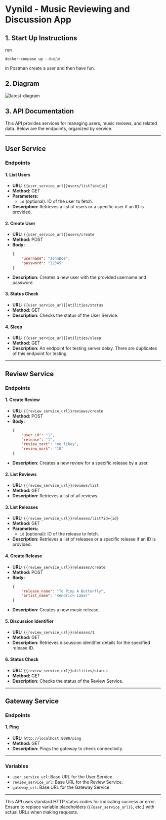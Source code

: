 # Vynild - Music Reviewing and Discussion App

## 1. Start Up Instructions
run
 ```
docker-compose up --build 
```
in Postman create a user and then have fun.

## 2. Diagram
![latest-diagram](https://github.com/user-attachments/assets/313f4991-c982-42aa-93ff-ee4120ad7124)

## 3. API Documentation
This API provides services for managing users, music reviews, and related data. Below are the endpoints, organized by service.

---

## User Service

### Endpoints

#### 1. List Users
- **URL:** `{{user_service_url}}users/list?id={id}`
- **Method:** GET
- **Parameters:**
  - `id` (optional): ID of the user to fetch.
- **Description:** Retrieves a list of users or a specific user if an ID is provided.

#### 2. Create User
- **URL:** `{{user_service_url}}users/create`
- **Method:** POST
- **Body:**
  ```json
  {
      "username": "JohnDoe",
      "password": "12345"
  }
  ```
- **Description:** Creates a new user with the provided username and password.

#### 3. Status Check
- **URL:** `{{user_service_url}}utilities/status`
- **Method:** GET
- **Description:** Checks the status of the User Service.

#### 4. Sleep
- **URL:** `{{user_service_url}}utilities/sleep`
- **Method:** GET
- **Description:** An endpoint for testing server delay. There are duplicates of this endpoint for testing.

---

## Review Service

### Endpoints

#### 1. Create Review
- **URL:** `{{review_service_url}}reviews/create`
- **Method:** POST
- **Body:**
  ```json
  {
      "user_id": "1",
      "release": "1",
      "review_text": "me likey",
      "review_mark": "10"
  }
  ```
- **Description:** Creates a new review for a specific release by a user.

#### 2. List Reviews
- **URL:** `{{review_service_url}}reviews/list`
- **Method:** GET
- **Description:** Retrieves a list of all reviews.

#### 3. List Releases
- **URL:** `{{review_service_url}}releases/list?id={id}`
- **Method:** GET
- **Parameters:**
  - `id` (optional): ID of the release to fetch.
- **Description:** Retrieves a list of releases or a specific release if an ID is provided.

#### 4. Create Release
- **URL:** `{{review_service_url}}releases/create`
- **Method:** POST
- **Body:**
  ```json
  {
      "release_name": "To Pimp A Butterfly",
      "artist_name": "Kendrick Lamar"
  }
  ```
- **Description:** Creates a new music release.

#### 5. Discussion Identifier
- **URL:** `{{review_service_url}}releases/1`
- **Method:** GET
- **Description:** Retrieves discussion identifier details for the specified release ID.

#### 6. Status Check
- **URL:** `{{review_service_url}}utilities/status`
- **Method:** GET
- **Description:** Checks the status of the Review Service.

---

## Gateway Service

### Endpoints

#### 1. Ping
- **URL:** `http://localhost:8080/ping`
- **Method:** GET
- **Description:** Pings the gateway to check connectivity.

---

### Variables

- `user_service_url`: Base URL for the User Service.
- `review_service_url`: Base URL for the Review Service.
- `gateway_url`: Base URL for the Gateway Service.

---

This API uses standard HTTP status codes for indicating success or error. Ensure to replace variable placeholders (`{{user_service_url}}`, etc.) with actual URLs when making requests.
